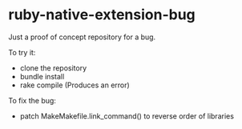 ruby-native-extension-bug
=========================

Just a proof of concept repository for a bug.

To try it:
  * clone the repository
  * bundle install
  * rake compile (Produces an error)

To fix the bug:
  * patch MakeMakefile.link_command() to reverse order of libraries